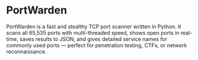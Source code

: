 # PortWarden
PortWarden is a fast and stealthy TCP port scanner written in Python. It scans all 65,535 ports with multi-threaded speed, shows open ports in real-time, saves results to JSON, and gives detailed service names for commonly used ports — perfect for penetration testing, CTFs, or network reconnaissance.
